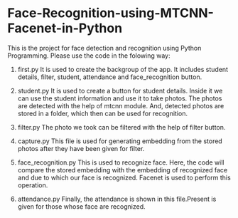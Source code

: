 # Face-Recognition-using-MTCNN-Facenet-in-Python
This is the project for face detection and recognition  using Python Programming. 
Please use the code in the folowing way:
1. first.py
It is used to create the backgroup of the app. It includes student details, filter, student, attendance and face_recognition button.

2. student.py
  It is used to create a button for student details. Inside it we can use the student information and use it to take photos. The photos are detected with the help of mtcnn module. And, detected photos are stored in a folder, which then can be used for recognition.
   
3. filter.py
  The photo we took can be filtered with the help of filter button.
   
4. capture.py
  This file is used for generating embedding from the stored photos after they have been given for filter.

5. face_recognition.py
   This is used to recognize face. Here, the code will compare the stored embedding with the embedding of recognized face and due to which our face is recognized. Facenet is used to perform this operation.
   
6. attendance.py
     Finally, the attendance is shown in this file.Present is given for those whose face are recognized.
